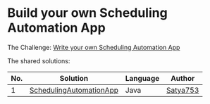 # Build your own Scheduling Automation App

The Challenge: [Write your own Scheduling Automation App](https://codingchallenges.substack.com/p/coding-challenge-29-scheduling-automation)

The shared solutions:

| No. | Solution | Language | Author |
|-----|----------|----------|--------|
| 1 | [SchedulingAutomationApp](https://github.com/Satya753/SchedulingAutomationApp/tree/main) | Java | [Satya753](https://github.com/Satya753) |

